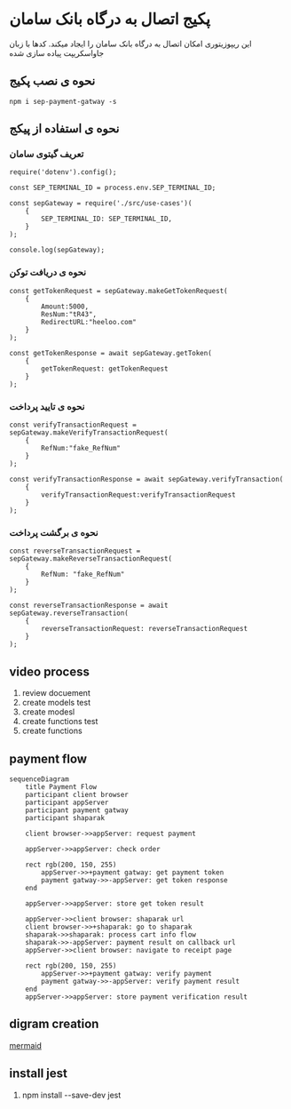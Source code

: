 
# پکیج اتصال به درگاه بانک سامان

این ریپوزیتوری امکان اتصال به درگاه بانک سامان را ایجاد میکند.
کدها با زبان جاواسکریپت پیاده سازی شده

## نحوه ی نصب پکیج

```
npm i sep-payment-gatway -s
```

## نحوه ی استفاده از پیکج

### تعریف گیتوی سامان

```
require('dotenv').config();

const SEP_TERMINAL_ID = process.env.SEP_TERMINAL_ID;

const sepGateway = require('./src/use-cases')(
    {
        SEP_TERMINAL_ID: SEP_TERMINAL_ID,
    }
);

console.log(sepGateway);
```

### نحوه ی دریافت توکن

```
const getTokenRequest = sepGateway.makeGetTokenRequest(
    {
        Amount:5000,
        ResNum:"tR43",
        RedirectURL:"heeloo.com"
    }
);

const getTokenResponse = await sepGateway.getToken(
    {
        getTokenRequest: getTokenRequest
    }
);
```

### نحوه ی تایید پرداخت

```
const verifyTransactionRequest = sepGateway.makeVerifyTransactionRequest(
    {
        RefNum:"fake_RefNum"
    }
);

const verifyTransactionResponse = await sepGateway.verifyTransaction(
    {
        verifyTransactionRequest:verifyTransactionRequest
    }
);
```

### نحوه ی برگشت پرداخت

```
const reverseTransactionRequest = sepGateway.makeReverseTransactionRequest(
    {
        RefNum: "fake_RefNum"
    }
);

const reverseTransactionResponse = await sepGateway.reverseTransaction(
    {
        reverseTransactionRequest: reverseTransactionRequest
    }
);
```

## video process

1. review docuement
2. create models test
3. create modesl
4. create functions test
5. create functions

## payment flow
```mermaid
sequenceDiagram
    title Payment Flow
    participant client browser
    participant appServer
    participant payment gatway
    participant shaparak

    client browser->>appServer: request payment

    appServer->>appServer: check order
    
    rect rgb(200, 150, 255)
        appServer->>+payment gatway: get payment token
        payment gatway->>-appServer: get token response
    end
    
    appServer->>appServer: store get token result

    appServer->>client browser: shaparak url
    client browser->>+shaparak: go to shaparak
    shaparak->>shaparak: process cart info flow
    shaparak->>-appServer: payment result on callback url
    appServer->>client browser: navigate to receipt page
    
    rect rgb(200, 150, 255)
        appServer->>+payment gatway: verify payment
        payment gatway->>-appServer: verify payment result
    end
    appServer->>appServer: store payment verification result
```



## digram creation

[mermaid](https://mermaid.js.org/syntax/sequenceDiagram.html)

## install jest
1. npm install --save-dev jest